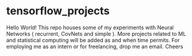 # tensorflow_projects
Hello World!
This repo houses some of my experiments with Neural Networks ( recurrent, CovNets and simple ). More projects related to ML and statistical computing will be added as and when time permits. For employing me as an intern or for freelancing, drop me an email. 
Cheers

